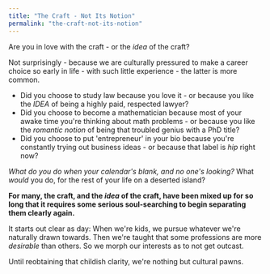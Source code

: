 ```yaml
---
title: "The Craft - Not Its Notion"
permalink: "the-craft-not-its-notion"
---
```


Are you in love with the craft - or the *idea* of the craft?

Not surprisingly - because we are culturally pressured to make a career choice so early in life - with such little experience - the latter is more common.

* Did you choose to study law because you love it - or because you like the *IDEA* of being a highly paid, respected lawyer?
* Did you choose to become a mathematician because most of your awake time you're thinking about math problems - or because you like the *romantic notion* of being that troubled genius with a PhD title?
* Did you choose to put 'entrepreneur' in your bio because you're constantly trying out business ideas - or because that label is *hip* right now?

*What do you do when your calendar's blank, and no one's looking?* What *would* you do, for the rest of your life on a deserted island?

**For many, the craft, and the *idea* of the craft, have been mixed up for so long that it requires some serious soul-searching to begin separating them clearly again.**

It starts out clear as day: When we're kids, we pursue whatever we're naturally drawn towards. Then we're taught that some professions are more *desirable* than others. So we morph our interests as to not get outcast.

Until reobtaining that childish clarity, we're nothing but cultural pawns.
